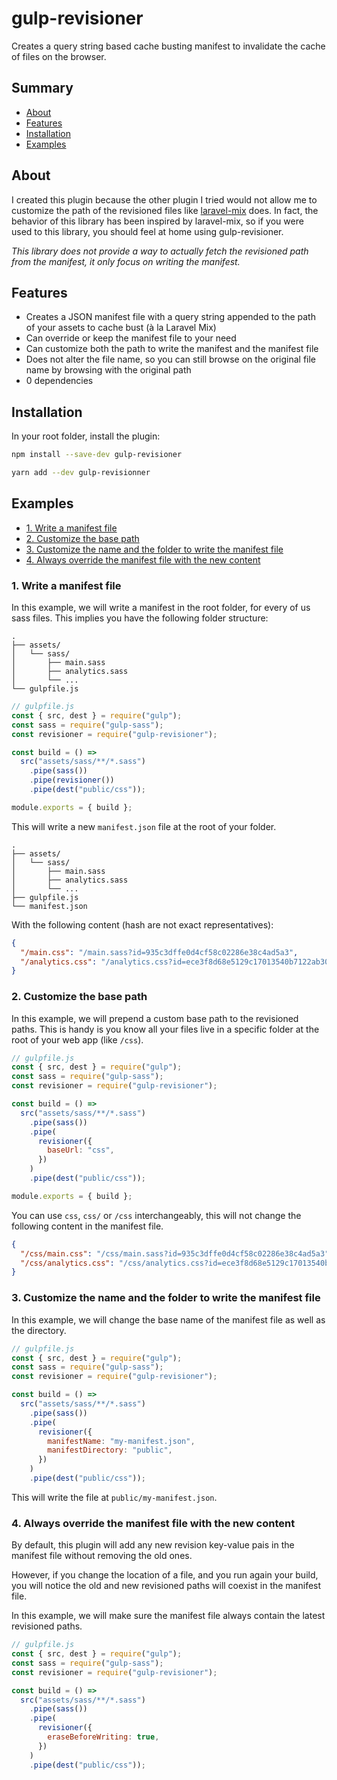 # gulp-revisioner

Creates a query string based cache busting manifest to invalidate the cache of files on the browser.

## Summary

- [About](#about)
- [Features](#features)
- [Installation](#installation)
- [Examples](#examples)

## About

I created this plugin because the other plugin I tried would not allow me to customize the path of the revisioned files like [laravel-mix](https://github.com/jeffreyway/laravel-mix) does. In fact, the behavior of this library has been inspired by laravel-mix, so if you were used to this library, you should feel at home using gulp-revisioner.

_This library does not provide a way to actually fetch the revisioned path from the manifest, it only focus on writing the manifest._

## Features

- Creates a JSON manifest file with a query string appended to the path of your assets to cache bust (à la Laravel Mix)
- Can override or keep the manifest file to your need
- Can customize both the path to write the manifest and the manifest file
- Does not alter the file name, so you can still browse on the original file name by browsing with the original path
- 0 dependencies

## Installation

In your root folder, install the plugin:

```bash
npm install --save-dev gulp-revisioner
```

```bash
yarn add --dev gulp-revisionner
```

## Examples

- [1. Write a manifest file](#1-write-a-manifest-file)
- [2. Customize the base path](#2-customize-the-base-path)
- [3. Customize the name and the folder to write the manifest file](#3-customize-the-name-and-the-folder-to-write-the-manifest-file)
- [4. Always override the manifest file with the new content](4-always-override-the-manifest-file-with-the-new-content)

### 1. Write a manifest file

In this example, we will write a manifest in the root folder, for every of us sass files. This implies you have the following folder structure:

```
.
├── assets/
│   └── sass/
│       ├── main.sass
│       ├── analytics.sass
│       └── ...
└── gulpfile.js
```

```js
// gulpfile.js
const { src, dest } = require("gulp");
const sass = require("gulp-sass");
const revisioner = require("gulp-revisioner");

const build = () =>
  src("assets/sass/**/*.sass")
    .pipe(sass())
    .pipe(revisioner())
    .pipe(dest("public/css"));

module.exports = { build };
```

This will write a new `manifest.json` file at the root of your folder.

```
.
├── assets/
│   └── sass/
│       ├── main.sass
│       ├── analytics.sass
│       └── ...
├── gulpfile.js
└── manifest.json
```

With the following content (hash are not exact representatives):

```json
{
  "/main.css": "/main.sass?id=935c3dffe0d4cf58c02286e38c4ad5a3",
  "/analytics.css": "/analytics.css?id=ece3f8d68e5129c17013540b7122ab30"
}
```

### 2. Customize the base path

In this example, we will prepend a custom base path to the revisioned paths. This is handy is you know all your files live in a specific folder at the root of your web app (like `/css`).

```js
// gulpfile.js
const { src, dest } = require("gulp");
const sass = require("gulp-sass");
const revisioner = require("gulp-revisioner");

const build = () =>
  src("assets/sass/**/*.sass")
    .pipe(sass())
    .pipe(
      revisioner({
        baseUrl: "css",
      })
    )
    .pipe(dest("public/css"));

module.exports = { build };
```

You can use `css`, `css/` or `/css` interchangeably, this will not change the following content in the manifest file.

```json
{
  "/css/main.css": "/css/main.sass?id=935c3dffe0d4cf58c02286e38c4ad5a3",
  "/css/analytics.css": "/css/analytics.css?id=ece3f8d68e5129c17013540b7122ab30"
}
```

### 3. Customize the name and the folder to write the manifest file

In this example, we will change the base name of the manifest file as well as the directory.

```js
// gulpfile.js
const { src, dest } = require("gulp");
const sass = require("gulp-sass");
const revisioner = require("gulp-revisioner");

const build = () =>
  src("assets/sass/**/*.sass")
    .pipe(sass())
    .pipe(
      revisioner({
        manifestName: "my-manifest.json",
        manifestDirectory: "public",
      })
    )
    .pipe(dest("public/css"));
```

This will write the file at `public/my-manifest.json`.

### 4. Always override the manifest file with the new content

By default, this plugin will add any new revision key-value pais in the manifest file without removing the old ones.

However, if you change the location of a file, and you run again your build, you will notice the old and new revisioned paths will coexist in the manifest file.

In this example, we will make sure the manifest file always contain the latest revisioned paths.

```js
// gulpfile.js
const { src, dest } = require("gulp");
const sass = require("gulp-sass");
const revisioner = require("gulp-revisioner");

const build = () =>
  src("assets/sass/**/*.sass")
    .pipe(sass())
    .pipe(
      revisioner({
        eraseBeforeWriting: true,
      })
    )
    .pipe(dest("public/css"));
```
